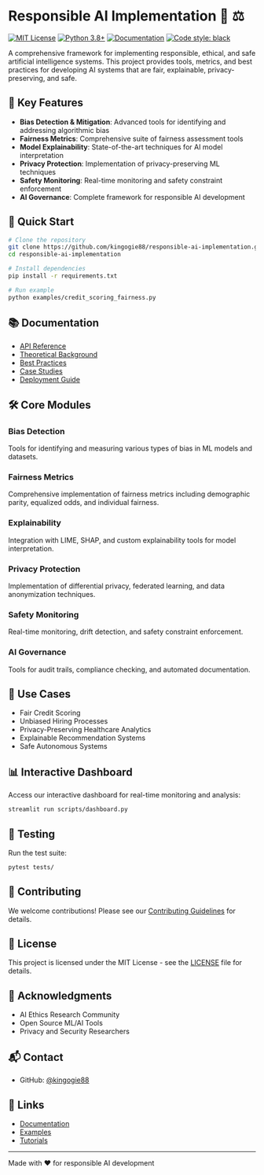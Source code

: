 # Responsible AI Implementation 🤖 ⚖️

[![MIT License](https://img.shields.io/badge/License-MIT-green.svg)](https://choosealicense.com/licenses/mit/)
[![Python 3.8+](https://img.shields.io/badge/python-3.8+-blue.svg)](https://www.python.org/downloads/)
[![Documentation](https://img.shields.io/badge/docs-latest-brightgreen.svg)](docs/)
[![Code style: black](https://img.shields.io/badge/code%20style-black-000000.svg)](https://github.com/psf/black)

A comprehensive framework for implementing responsible, ethical, and safe artificial intelligence systems. This project provides tools, metrics, and best practices for developing AI systems that are fair, explainable, privacy-preserving, and safe.

## 🌟 Key Features

- **Bias Detection & Mitigation**: Advanced tools for identifying and addressing algorithmic bias
- **Fairness Metrics**: Comprehensive suite of fairness assessment tools
- **Model Explainability**: State-of-the-art techniques for AI model interpretation
- **Privacy Protection**: Implementation of privacy-preserving ML techniques
- **Safety Monitoring**: Real-time monitoring and safety constraint enforcement
- **AI Governance**: Complete framework for responsible AI development

## 🚀 Quick Start

```bash
# Clone the repository
git clone https://github.com/kingogie88/responsible-ai-implementation.git
cd responsible-ai-implementation

# Install dependencies
pip install -r requirements.txt

# Run example
python examples/credit_scoring_fairness.py
```

## 📚 Documentation

- [API Reference](docs/api_reference.md)
- [Theoretical Background](docs/theoretical_background.md)
- [Best Practices](docs/best_practices.md)
- [Case Studies](docs/case_studies.md)
- [Deployment Guide](docs/deployment_guide.md)

## 🛠️ Core Modules

### Bias Detection
Tools for identifying and measuring various types of bias in ML models and datasets.

### Fairness Metrics
Comprehensive implementation of fairness metrics including demographic parity, equalized odds, and individual fairness.

### Explainability
Integration with LIME, SHAP, and custom explainability tools for model interpretation.

### Privacy Protection
Implementation of differential privacy, federated learning, and data anonymization techniques.

### Safety Monitoring
Real-time monitoring, drift detection, and safety constraint enforcement.

### AI Governance
Tools for audit trails, compliance checking, and automated documentation.

## 🎯 Use Cases

- Fair Credit Scoring
- Unbiased Hiring Processes
- Privacy-Preserving Healthcare Analytics
- Explainable Recommendation Systems
- Safe Autonomous Systems

## 📊 Interactive Dashboard

Access our interactive dashboard for real-time monitoring and analysis:
```bash
streamlit run scripts/dashboard.py
```

## 🧪 Testing

Run the test suite:
```bash
pytest tests/
```

## 🤝 Contributing

We welcome contributions! Please see our [Contributing Guidelines](CONTRIBUTING.md) for details.

## 📄 License

This project is licensed under the MIT License - see the [LICENSE](LICENSE) file for details.

## 🙏 Acknowledgments

- AI Ethics Research Community
- Open Source ML/AI Tools
- Privacy and Security Researchers

## 📬 Contact

- GitHub: [@kingogie88](https://github.com/kingogie88)

## 🔗 Links

- [Documentation](docs/)
- [Examples](examples/)
- [Tutorials](tutorials/)

---

Made with ❤️ for responsible AI development
